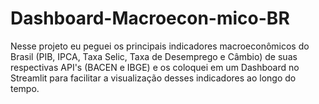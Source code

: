 # Dashboard-Macroecon-mico-BR
Nesse projeto eu peguei os principais indicadores macroeconômicos do Brasil (PIB, IPCA, Taxa Selic, Taxa de Desemprego e Câmbio) de suas respectivas API's (BACEN e IBGE) e os coloquei em um Dashboard no Streamlit para facilitar a visualização desses indicadores ao longo do tempo.

